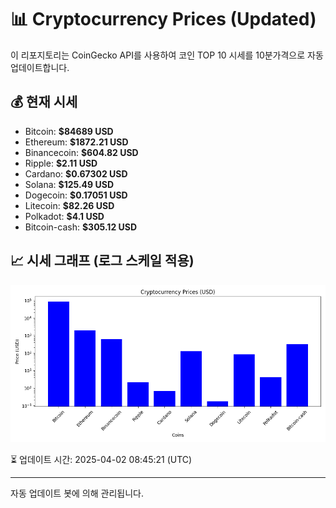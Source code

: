 
# 📊 Cryptocurrency Prices (Updated)

이 리포지토리는 CoinGecko API를 사용하여 코인 TOP 10 시세를 10분가격으로 자동 업데이트합니다.

## 💰 현재 시세
- Bitcoin: **$84689 USD**
- Ethereum: **$1872.21 USD**
- Binancecoin: **$604.82 USD**
- Ripple: **$2.11 USD**
- Cardano: **$0.67302 USD**
- Solana: **$125.49 USD**
- Dogecoin: **$0.17051 USD**
- Litecoin: **$82.26 USD**
- Polkadot: **$4.1 USD**
- Bitcoin-cash: **$305.12 USD**

## 📈 시세 그래프 (로그 스케일 적용)
![Crypto Prices](crypto_prices.png)

⏳ 업데이트 시간: 2025-04-02 08:45:21 (UTC)

---
자동 업데이트 봇에 의해 관리됩니다.
